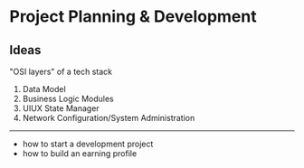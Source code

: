# Project Planning & Development

## Ideas

"OSI layers" of a tech stack

1. Data Model
2. Business Logic Modules
3. UIUX State Manager
4. Network Configuration/System Administration

----------------

- how to start a development project
- how to build an earning profile
